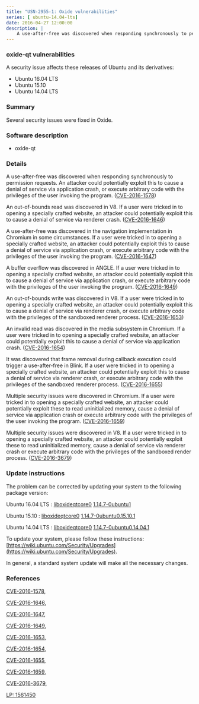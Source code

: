 ```yaml
---
title: "USN-2955-1: Oxide vulnerabilities"
series: [ ubuntu-14.04-lts]
date: 2016-04-27 12:00:00
description: |
    A use-after-free was discovered when responding synchronously to permission requests. An attacker could potentially exploit this to cause a denial of service via application crash, or execute arbitrary code with the privileges of the user invoking the program. ([CVE-2016-1578](http://people.ubuntu.com/~ubuntu-security/cve/CVE-2016-1578))
--- 
```

 
 


### oxide-qt vulnerabilities

A security issue affects these releases of Ubuntu and its derivatives:

* Ubuntu 16.04 LTS
* Ubuntu 15.10
* Ubuntu 14.04 LTS

### Summary

Several security issues were fixed in Oxide. 

### Software description

* oxide-qt 

### Details

A use-after-free was discovered when responding synchronously to permission requests. An attacker could potentially exploit this to cause a denial of service via application crash, or execute arbitrary code with the privileges of the user invoking the program. ([CVE-2016-1578](http://people.ubuntu.com/~ubuntu-security/cve/CVE-2016-1578))

An out-of-bounds read was discovered in V8. If a user were tricked in to opening a specially crafted website, an attacker could potentially exploit this to cause a denial of service via renderer crash. ([CVE-2016-1646](http://people.ubuntu.com/~ubuntu-security/cve/CVE-2016-1646))

A use-after-free was discovered in the navigation implementation in Chromium in some circumstances. If a user were tricked in to opening a specially crafted website, an attacker could potentially exploit this to cause a denial of service via application crash, or execute arbitrary code with the privileges of the user invoking the program. ([CVE-2016-1647](http://people.ubuntu.com/~ubuntu-security/cve/CVE-2016-1647))

A buffer overflow was discovered in ANGLE. If a user were tricked in to opening a specially crafted website, an attacker could potentially exploit this to cause a denial of service via application crash, or execute arbitrary code with the privileges of the user invoking the program. ([CVE-2016-1649](http://people.ubuntu.com/~ubuntu-security/cve/CVE-2016-1649))

An out-of-bounds write was discovered in V8. If a user were tricked in to opening a specially crafted website, an attacker could potentially exploit this to cause a denial of service via renderer crash, or execute arbitrary code with the privileges of the sandboxed renderer process. ([CVE-2016-1653](http://people.ubuntu.com/~ubuntu-security/cve/CVE-2016-1653))

An invalid read was discovered in the media subsystem in Chromium. If a user were tricked in to opening a specially crafted website, an attacker could potentially exploit this to cause a denial of service via application crash. ([CVE-2016-1654](http://people.ubuntu.com/~ubuntu-security/cve/CVE-2016-1654))

It was discovered that frame removal during callback execution could trigger a use-after-free in Blink. If a user were tricked in to opening a specially crafted website, an attacker could potentially exploit this to cause a denial of service via renderer crash, or execute arbitrary code with the privileges of the sandboxed renderer process. ([CVE-2016-1655](http://people.ubuntu.com/~ubuntu-security/cve/CVE-2016-1655))

Multiple security issues were discovered in Chromium. If a user were tricked in to opening a specially crafted website, an attacker could potentially exploit these to read uninitialized memory, cause a denial of service via application crash or execute arbitrary code with the privileges of the user invoking the program. ([CVE-2016-1659](http://people.ubuntu.com/~ubuntu-security/cve/CVE-2016-1659))

Multiple security issues were discovered in V8. If a user were tricked in to opening a specially crafted website, an attacker could potentially exploit these to read uninitialized memory, cause a denial of service via renderer crash or execute arbitrary code with the privileges of the sandboxed render process. ([CVE-2016-3679](http://people.ubuntu.com/~ubuntu-security/cve/CVE-2016-3679)) 

### Update instructions

The problem can be corrected by updating your system to the following package version:

Ubuntu 16.04 LTS
 : [liboxideqtcore0](https://launchpad.net/ubuntu/+source/oxide-qt) <span> [1.14.7-0ubuntu1](https://launchpad.net/ubuntu/+source/oxide-qt/1.14.7-0ubuntu1) </span> 

Ubuntu 15.10
 : [liboxideqtcore0](https://launchpad.net/ubuntu/+source/oxide-qt) <span> [1.14.7-0ubuntu0.15.10.1](https://launchpad.net/ubuntu/+source/oxide-qt/1.14.7-0ubuntu0.15.10.1) </span> 

Ubuntu 14.04 LTS
 : [liboxideqtcore0](https://launchpad.net/ubuntu/+source/oxide-qt) <span> [1.14.7-0ubuntu0.14.04.1](https://launchpad.net/ubuntu/+source/oxide-qt/1.14.7-0ubuntu0.14.04.1) </span> 

To update your system, please follow these instructions: [https://wiki.ubuntu.com/Security/Upgrades](https://wiki.ubuntu.com/Security/Upgrades).

In general, a standard system update will make all the necessary changes. 

### References

 
 [CVE-2016-1578](http://people.ubuntu.com/~ubuntu-security/cve/CVE-2016-1578), 

 [CVE-2016-1646](http://people.ubuntu.com/~ubuntu-security/cve/CVE-2016-1646), 

 [CVE-2016-1647](http://people.ubuntu.com/~ubuntu-security/cve/CVE-2016-1647), 

 [CVE-2016-1649](http://people.ubuntu.com/~ubuntu-security/cve/CVE-2016-1649), 

 [CVE-2016-1653](http://people.ubuntu.com/~ubuntu-security/cve/CVE-2016-1653), 

 [CVE-2016-1654](http://people.ubuntu.com/~ubuntu-security/cve/CVE-2016-1654), 

 [CVE-2016-1655](http://people.ubuntu.com/~ubuntu-security/cve/CVE-2016-1655), 

 [CVE-2016-1659](http://people.ubuntu.com/~ubuntu-security/cve/CVE-2016-1659), 

 [CVE-2016-3679](http://people.ubuntu.com/~ubuntu-security/cve/CVE-2016-3679), 

 [LP: 1561450](https://launchpad.net/bugs/1561450)
 

